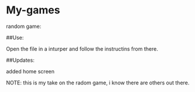 # My-games
random game:

##Use:

Open the file in a inturper and follow the instructins from there.

##Updates:

added home screen

NOTE: this is my take on the radom game, i know there are others out there.
